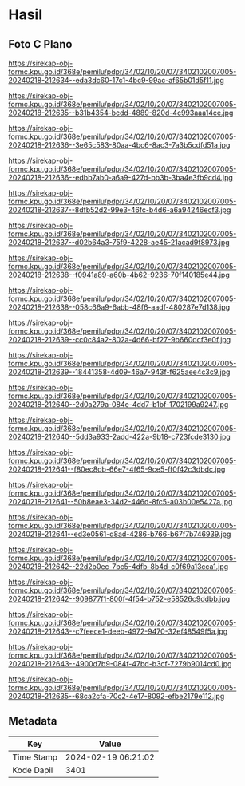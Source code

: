 # Hasil

## Foto C Plano

https://sirekap-obj-formc.kpu.go.id/368e/pemilu/pdpr/34/02/10/20/07/3402102007005-20240218-212634--eda3dc60-17c1-4bc9-99ac-af65b01d5f11.jpg

https://sirekap-obj-formc.kpu.go.id/368e/pemilu/pdpr/34/02/10/20/07/3402102007005-20240218-212635--b31b4354-bcdd-4889-820d-4c993aaa14ce.jpg

https://sirekap-obj-formc.kpu.go.id/368e/pemilu/pdpr/34/02/10/20/07/3402102007005-20240218-212636--3e65c583-80aa-4bc6-8ac3-7a3b5cdfd51a.jpg

https://sirekap-obj-formc.kpu.go.id/368e/pemilu/pdpr/34/02/10/20/07/3402102007005-20240218-212636--edbb7ab0-a6a9-427d-bb3b-3ba4e3fb9cd4.jpg

https://sirekap-obj-formc.kpu.go.id/368e/pemilu/pdpr/34/02/10/20/07/3402102007005-20240218-212637--8dfb52d2-99e3-46fc-b4d6-a6a94246ecf3.jpg

https://sirekap-obj-formc.kpu.go.id/368e/pemilu/pdpr/34/02/10/20/07/3402102007005-20240218-212637--d02b64a3-75f9-4228-ae45-21acad9f8973.jpg

https://sirekap-obj-formc.kpu.go.id/368e/pemilu/pdpr/34/02/10/20/07/3402102007005-20240218-212638--f0941a89-a60b-4b62-9236-70f140185e44.jpg

https://sirekap-obj-formc.kpu.go.id/368e/pemilu/pdpr/34/02/10/20/07/3402102007005-20240218-212638--058c66a9-6abb-48f6-aadf-480287e7d138.jpg

https://sirekap-obj-formc.kpu.go.id/368e/pemilu/pdpr/34/02/10/20/07/3402102007005-20240218-212639--cc0c84a2-802a-4d66-bf27-9b660dcf3e0f.jpg

https://sirekap-obj-formc.kpu.go.id/368e/pemilu/pdpr/34/02/10/20/07/3402102007005-20240218-212639--18441358-4d09-46a7-943f-f625aee4c3c9.jpg

https://sirekap-obj-formc.kpu.go.id/368e/pemilu/pdpr/34/02/10/20/07/3402102007005-20240218-212640--2d0a279a-084e-4dd7-b1bf-1702199a9247.jpg

https://sirekap-obj-formc.kpu.go.id/368e/pemilu/pdpr/34/02/10/20/07/3402102007005-20240218-212640--5dd3a933-2add-422a-9b18-c723fcde3130.jpg

https://sirekap-obj-formc.kpu.go.id/368e/pemilu/pdpr/34/02/10/20/07/3402102007005-20240218-212641--f80ec8db-66e7-4f65-9ce5-ff0f42c3dbdc.jpg

https://sirekap-obj-formc.kpu.go.id/368e/pemilu/pdpr/34/02/10/20/07/3402102007005-20240218-212641--50b8eae3-34d2-446d-8fc5-a03b00e5427a.jpg

https://sirekap-obj-formc.kpu.go.id/368e/pemilu/pdpr/34/02/10/20/07/3402102007005-20240218-212641--ed3e0561-d8ad-4286-b766-b67f7b746939.jpg

https://sirekap-obj-formc.kpu.go.id/368e/pemilu/pdpr/34/02/10/20/07/3402102007005-20240218-212642--22d2b0ec-7bc5-4dfb-8b4d-c0f69a13cca1.jpg

https://sirekap-obj-formc.kpu.go.id/368e/pemilu/pdpr/34/02/10/20/07/3402102007005-20240218-212642--909877f1-800f-4f54-b752-e58526c9ddbb.jpg

https://sirekap-obj-formc.kpu.go.id/368e/pemilu/pdpr/34/02/10/20/07/3402102007005-20240218-212643--c7feece1-deeb-4972-9470-32ef48549f5a.jpg

https://sirekap-obj-formc.kpu.go.id/368e/pemilu/pdpr/34/02/10/20/07/3402102007005-20240218-212643--4900d7b9-084f-47bd-b3cf-7279b9014cd0.jpg

https://sirekap-obj-formc.kpu.go.id/368e/pemilu/pdpr/34/02/10/20/07/3402102007005-20240218-212635--68ca2cfa-70c2-4e17-8092-efbe2179e112.jpg


## Metadata

| Key        | Value               |
| ---------- | ------------------- |
| Time Stamp | 2024-02-19 06:21:02 |
| Kode Dapil | 3401                |



